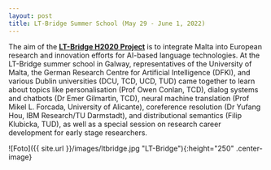 ```yaml
---
layout: post
title: LT-Bridge Summer School (May 29 - June 1, 2022)
---
```


The aim of the <strong><a href="https://lt-bridge.eu/" target="_blank" rel="noopener">LT-Bridge H2020 Project</a></strong> is to integrate Malta into European research and innovation efforts for AI-based language technologies. 
At the LT-Bridge summer school in Galway, representatives of the University of Malta, the German Research Centre for Artificial Intelligence (DFKI), and various Dublin universities (DCU, TCD, UCD, TUD) came together to learn about topics like personalisation (Prof Owen Conlan, TCD), dialog systems and chatbots (Dr Emer Gilmartin, TCD), neural machine translation (Prof Mikel L. Forcada, University of Alicante), coreference resolution (Dr Yufang Hou, IBM Research/TU Darmstadt), and distributional semantics (Filip Klubicka, TUD), as well as a special session on research career development for early stage researchers.

![Foto]({{ site.url }}/images/ltbridge.jpg "LT-Bridge"){:height="250" .center-image}
